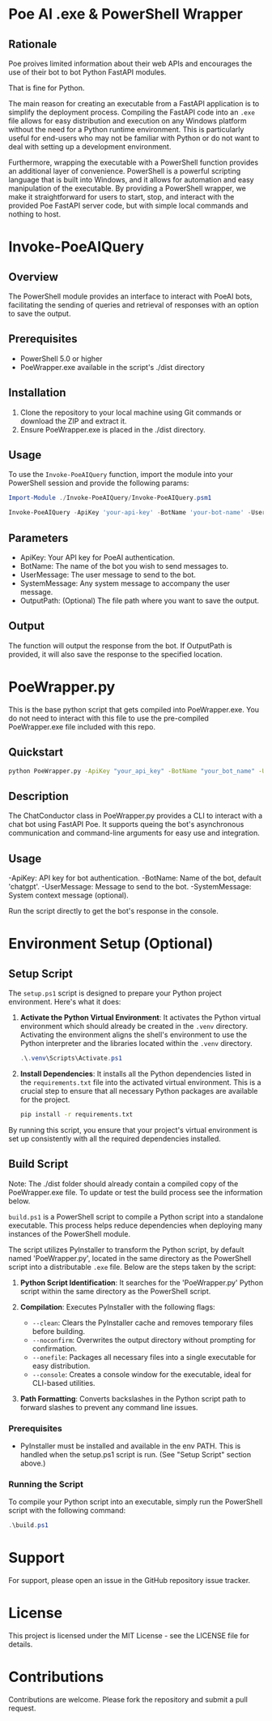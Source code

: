 # Poe AI .exe & PowerShell Wrapper

## Rationale

Poe proives limited information about their web APIs and encourages the use of their bot to bot Python FastAPI modules.

That is fine for Python. 

The main reason for creating an executable from a FastAPI application is to simplify the deployment process. Compiling the FastAPI code into an `.exe` file allows for easy distribution and execution on any Windows platform without the need for a Python runtime environment. This is particularly useful for end-users who may not be familiar with Python or do not want to deal with setting up a development environment.

Furthermore, wrapping the executable with a PowerShell function provides an additional layer of convenience. PowerShell is a powerful scripting language that is built into Windows, and it allows for automation and easy manipulation of the executable. By providing a PowerShell wrapper, we make it straightforward for users to start, stop, and interact with the provided Poe FastAPI server code, but with simple local commands and nothing to host.

# Invoke-PoeAIQuery

## Overview
The PowerShell module provides an interface to interact with PoeAI bots, facilitating the sending of queries and retrieval of responses with an option to save the output.

## Prerequisites
- PowerShell 5.0 or higher
- PoeWrapper.exe available in the script's ./dist directory

## Installation
1. Clone the repository to your local machine using Git commands or download the ZIP and extract it.
2. Ensure PoeWrapper.exe is placed in the ./dist directory.

## Usage
To use the `Invoke-PoeAIQuery` function, import the module into your PowerShell session and provide the following params:

```powershell
Import-Module ./Invoke-PoeAIQuery/Invoke-PoeAIQuery.psm1

Invoke-PoeAIQuery -ApiKey 'your-api-key' -BotName 'your-bot-name' -UserMessage 'your-message' -SystemMessage 'your-system-message' -OutputPath 'optional-output-path'

```
## Parameters
- ApiKey: Your API key for PoeAI authentication.
- BotName: The name of the bot you wish to send messages to.
- UserMessage: The user message to send to the bot.
- SystemMessage: Any system message to accompany the user message.
- OutputPath: (Optional) The file path where you want to save the output.

## Output

The function will output the response from the bot. If OutputPath is provided, it will also save the response to the specified location.


# PoeWrapper.py 

This is the base python script that gets compiled into PoeWrapper.exe. You do not need to interact with this file to use the pre-compiled PoeWrapper.exe file included with this repo.

## Quickstart

```bash
python PoeWrapper.py -ApiKey "your_api_key" -BotName "your_bot_name" -UserMessage "Tell a story." -SystemMessage "You're a pirate."
```

## Description
The ChatConductor class in PoeWrapper.py provides a CLI to interact with a chat bot using FastAPI Poe. It supports queing the bot's asynchronous communication and command-line arguments for easy use and integration.

## Usage
-ApiKey: API key for bot authentication.
-BotName: Name of the bot, default 'chatgpt'.
-UserMessage: Message to send to the bot.
-SystemMessage: System context message (optional).

Run the script directly to get the bot's response in the console.

# Environment Setup (Optional)

## Setup Script 

The `setup.ps1` script is designed to prepare your Python project environment. Here's what it does:

1. **Activate the Python Virtual Environment**: It activates the Python virtual environment which should already be created in the `.venv` directory. Activating the environment aligns the shell's environment to use the Python interpreter and the libraries located within the `.venv` directory.

    ```powershell
    .\.venv\Scripts\Activate.ps1
    ```

2. **Install Dependencies**: It installs all the Python dependencies listed in the `requirements.txt` file into the activated virtual environment. This is a crucial step to ensure that all necessary Python packages are available for the project.

    ```bash
    pip install -r requirements.txt
    ```

By running this script, you ensure that your project's virtual environment is set up consistently with all the required dependencies installed.

## Build Script

Note: The ./dist folder should already contain a compiled copy of the PoeWrapper.exe file. To update or test the build process see the information below.

`build.ps1` is a PowerShell script to compile a Python script  into a standalone executable. This process helps reduce dependencies when deploying many instances of the PowerShell module.

The script utilizes PyInstaller to transform the Python script, by default named 'PoeWrapper.py', located in the same directory as the PowerShell script into a distributable `.exe` file. Below are the steps taken by the script:

1. **Python Script Identification**: It searches for the 'PoeWrapper.py' Python script within the same directory as the PowerShell script.

2. **Compilation**: Executes PyInstaller with the following flags:
   - `--clean`: Clears the PyInstaller cache and removes temporary files before building.
   - `--noconfirm`: Overwrites the output directory without prompting for confirmation.
   - `--onefile`: Packages all necessary files into a single executable for easy distribution.
   - `--console`: Creates a console window for the executable, ideal for CLI-based utilities.

3. **Path Formatting**: Converts backslashes in the Python script path to forward slashes to prevent any command line issues.

### Prerequisites
- PyInstaller must be installed and available in the env PATH. This is handled when the setup.ps1 script is run. (See "Setup Script" section above.)

### Running the Script
To compile your Python script into an executable, simply run the PowerShell script with the following command:
```powershell
.\build.ps1
```


# Support
For support, please open an issue in the GitHub repository issue tracker.

# License
This project is licensed under the MIT License - see the LICENSE file for details.

# Contributions
Contributions are welcome. Please fork the repository and submit a pull request.

